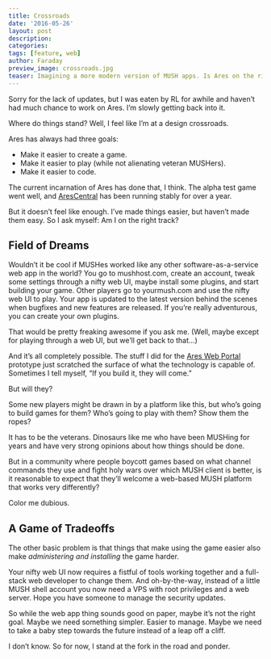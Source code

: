 ```yaml
---
title: Crossroads
date: '2016-05-26'
layout: post
description:
categories:
tags: [feature, web]
author: Faraday
preview_image: crossroads.jpg
teaser: Imagining a more modern version of MUSH apps. Is Ares on the right track?
---
```


Sorry for the lack of updates, but I was eaten by RL for awhile and haven’t had much chance to work on Ares. I’m slowly getting back into it.

Where do things stand? Well, I feel like I’m at a design crossroads.

Ares has always had three goals:

* Make it easier to create a game.
* Make it easier to play (while not alienating veteran MUSHers).
* Make it easier to code.

The current incarnation of Ares has done that, I think. The alpha test game went well, and [AresCentral](https://arescentral.aresmush.com) has been running stably for over a year.

But it doesn’t feel like enough. I’ve made things easier, but haven’t made them easy. So I ask myself: Am I on the right track?

## Field of Dreams

Wouldn’t it be cool if MUSHes worked like any other software-as-a-service web app in the world? You go to mushhost.com, create an account, tweak some settings through a nifty web UI, maybe install some plugins, and start building your game. Other players go to yourmush.com and use the nifty web UI to play. Your app is updated to the latest version behind the scenes when bugfixes and new features are released. If you’re really adventurous, you can create your own plugins.

That would be pretty freaking awesome if you ask me. (Well, maybe except for playing through a web UI, but we’ll get back to that…)

And it’s all completely possible. The stuff I did for the [Ares Web Portal](/blog/ares-web-portal.html) prototype just scratched the surface of what the technology is capable of. Sometimes I tell myself, “If you build it, they will come.”

But will they?

Some new players might be drawn in by a platform like this, but who’s going to build games for them? Who’s going to play with them? Show them the ropes?

It has to be the veterans. Dinosaurs like me who have been MUSHing for years and have very strong opinions about how things should be done.

But in a community where people boycott games based on what channel commands they use and fight holy wars over which MUSH client is better, is it reasonable to expect that they’ll welcome a web-based MUSH platform that works very differently?

Color me dubious.

## A Game of Tradeoffs

The other basic problem is that things that make using the game easier also make *administering and installing* the game harder.

Your nifty web UI now requires a fistful of tools working together and a full-stack web developer to change them. And oh-by-the-way, instead of a little MUSH shell account you now need a VPS with root privileges and a web server. Hope you have someone to manage the security updates.

So while the web app thing sounds good on paper, maybe it’s not the right goal. Maybe we need something simpler. Easier to manage. Maybe we need to take a baby step towards the future instead of a leap off a cliff.

I don’t know. So for now, I stand at the fork in the road and ponder.
